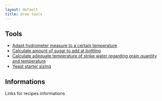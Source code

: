 ```yaml
---
layout: default
title: brew tools
---
```


## Tools
<ul class="vertical">
	<li><a href="https://www.brewersfriend.com/hydrometer-temp/">Adapt hydrometer measure to a certain temperature</a></li>
	<li><a href="https://www.brewersfriend.com/beer-priming-calculator/">Calculate amount of sugar to add at bottling</a></li>
	<li><a href="https://www.brewersfriend.com/mash/">Calculate adequate temperature of strike water regarding grain quantity and temperature</a></li>
	<li><a href="https://www.brewersfriend.com/yeast-pitch-rate-and-starter-calculator/#cells_per_gram">Yeast starter sizing</a></li>
</ul>





## Informations

Links for recipes informations
